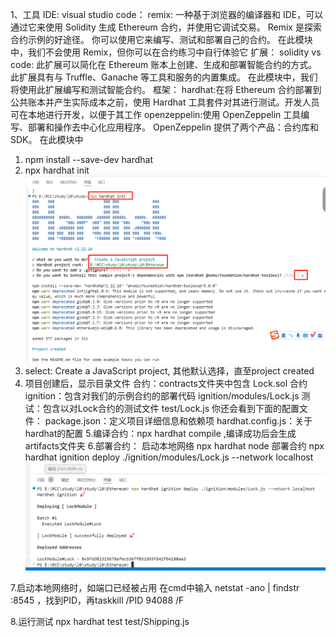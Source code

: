1、工具
    IDE:
        visual studio code：
        remix: 一种基于浏览器的编译器和 IDE，可以通过它来使用 Solidity 生成 Ethereum 合约，并使用它调试交易。 Remix 是探索合约示例的好途径。 你可以使用它来编写、测试和部署自己的合约。 在此模块中，我们不会使用 Remix，但你可以在合约练习中自行体验它
    扩展：
        solidity vs code: 此扩展可以简化在 Ethereum 账本上创建、生成和部署智能合约的方式。 此扩展具有与 Truffle、Ganache 等工具和服务的内置集成。 在此模块中，我们将使用此扩展编写和测试智能合约。
    框架：
        hardhat:在将 Ethereum 合约部署到公共账本并产生实际成本之前，使用 Hardhat 工具套件对其进行测试。开发人员可在本地进行开发，以便于其工作
        openzeppelin:使用 OpenZeppelin 工具编写、部署和操作去中心化应用程序。 OpenZeppelin 提供了两个产品：合约库和 SDK。 在此模块中
        
1. npm install --save-dev hardhat
2. npx hardhat init
   ![alt text](image-1.png)
3. select: Create a JavaScript project, 其他默认选择，直至project created
4. 项目创建后，显示目录文件
    合约：contracts文件夹中包含 Lock.sol 合约
    ignition：包含对我们的示例合约的部署代码 ignition/modules/Lock.js
    测试：包含以对Lock合约的测试文件 test/Lock.js 你还会看到下面的配置文件：
    package.json：定义项目详细信息和依赖项
    hardhat.config.js：关于hardhat的配置 
5.编译合约：npx hardhat compile  ,编译成功后会生成artifacts文件夹
6.部署合约： 
    启动本地网络 npx hardhat node
    部署合约 npx hardhat ignition deploy ./ignition/modules/Lock.js --network localhost 
    ![alt text](image.png)

7.启动本地网络时，如端口已经被占用
    在cmd中输入 netstat -ano | findstr :8545 ，找到PID，再taskkill /PID 94088 /F

8.运行测试
    npx hardhat test test/Shipping.js
